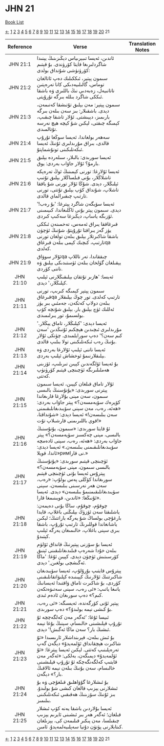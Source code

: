 # JHN 21
[Book List](../README.md)

[<-](./chapter_20.md) [1](./chapter_1.md) [2](./chapter_2.md) [3](./chapter_3.md) [4](./chapter_4.md) [5](./chapter_5.md) [6](./chapter_6.md) [7](./chapter_7.md) [8](./chapter_8.md) [9](./chapter_9.md) [10](./chapter_10.md) [11](./chapter_11.md) [12](./chapter_12.md) [13](./chapter_13.md) [14](./chapter_14.md) [15](./chapter_15.md) [16](./chapter_16.md) [17](./chapter_17.md) [18](./chapter_18.md) [19](./chapter_19.md) [20](./chapter_20.md) 21 

| Reference | Verse | Translation Notes |
|:---------:|-------|-------------------|
|JHN 21:1|ئاندىن، ئەيسا تىبېرىياس دېڭىزىنىڭ يېنىدا شاگردلىرىغا قايتا كۆرۈندى. بۇ قېتىم كۆرۈنۈشى شۇنداق بولدى:||
|JHN 21:2|سىمون پېتېر، ئىككىلىك دەپ ئاتالغان توماس، گالىلىيەدىكى كانا تەرەپتىن ناتانىيەل، زەبەدىي نىڭ باللىرى ۋە باشقا ئىككى شاگرد بىللە بىرگە تۇرۇپتى.||
|JHN 21:3|سىمون پېتېر: مەن بېلىق تۇتىشقا كەتىمەن، دېدى. باشقىلار: بىز سەن بىلەن بىرگە بارىمىز، دېيىشتى. ئۇلار تاشقا چىقىپ، كېمىگە چىقتى، لېكىن شۇ كېچە ھېچ نەرسە تۇتالمىدى.||
|JHN 21:4|سەھەر بولغاندا، ئەيسا سوڭغا تۇرۇپ قالدى، بىراق مۇرىدلىرى ئۇنىڭ ئەيسا ئىكەنلىكىنى تونۇشماپتۇ.||
|JHN 21:5|ئەيسا سورىدى: بالىلار، سىلەردە بېلىق بارمۇ؟ ئۇلار جاۋاب بەردى: يوق.||
|JHN 21:6|ئەيسا ئۇلارغا: تورنى كېمىنىڭ ئوڭ تەرەپكە تاشلاڭلار، بۇنى قىلساڭلار بېلىق تۇتىپ ئېلىڭلار، دېدى. شۇڭا ئۇلار تورنى شۇ ياققا تاشلاپ، شۇنداق كۆپ بېلىق تۇتتى، تورنى تارتىپ چىقىرالماي قالدى.||
|JHN 21:7|ئەيسا سۆيگەن شاگرد پېترغا: 'بۇ رەب!' دېدى. سىمون پېتر بۇنى ئاڭلىغاندا، كىيىمىنى ئۆزىگە ياساپ، دېڭىزغا سەكىپ كىردى.||
|JHN 21:8|قىرغاققا يىراق ئەمەس، تەخمىنەن ئىككى يۈز گەز يىراقتا تۇرۇپتۇ، شۇنىڭ ئۈچۈن باشقا شاكىرتلار بېلىق بىلەن تولغان تورنى تارتىپ، كىچىك كېمى بىلەن قىرغاقqa كەلدى.||
|JHN 21:9|ئۇلار سوۋاقqa چىققاندا، تەر تاللاپ يېقىلغان گۈلخان بىلەن ئۈستىدىكى بېلىق ۋە ناننى كۆردى.||
|JHN 21:10|ئەيسا: 'ھازىر تۇتقان بېلىقىڭلارنى ئېلىپ كېلىڭلار،' دېدى.||
|JHN 21:11|سىمون پېتېر كېمىگە كىرىپ، تورنى قىرغاقqa تارتىپ كەلدى. تور چوڭ بېلىقلار بىلەن دولاپ كەتكەن، جەمئىي بىر يۈز ئەللىك ئۈچ بېلىق بار. بېلىق شۇنچە كۆپ بولسىمۇ، تور يىرلىمىدى.||
|JHN 21:12|ئەيسا دېدى: 'كېلىڭلار، تاماق يېڭلار.' مۇرىدلىرى ئىچىدىن ھېچكىم ئۇنىڭدىن 'سەن كىم سەن؟' دەپ سورایلمىدى. چۈنكى ئۇلار بۇنىڭ رەب ئىكەنلىكىنى تولا بىلىپ قالدى.||
|JHN 21:13|ئەيسا ناننى ئېلىپ ئۇلارغا بەردى ۋە بېلىقلارنىمۇ ئوخشاش ئېلىپ بەردى.||
|JHN 21:14|بۇ ئەيسا ئۆلگەندىن كېيىن تىرىلىپ، ئۆزىنى ھەملىلىرىگە ئۈچىنچى قېتىم كۆرۈنۈپ كەتتى.||
|JHN 21:15|ئۇلار تاماق قىلغان كېيىن، ئەيسا سىمون پېترنى سورىدى: «يۇنۇسنىڭ بالىسى سىمون، سەن مېنى بۇلارغا قارىغاندا كۆپرەك سۆيەمسەن؟» پېتر جاۋاب بەردى: «ھەئە، رەب، مەن سېنى سۆيىدىغانلىقىمنى سەن بىلىسەن!» ئەيسا دېدى: «شۇنداقتا، قوي باللىرىمنى قارشىلاپ تۇت!»||
|JHN 21:16|ئۇ قايتا سورىدى: «سىمون، يۇنۇسنىڭ بالىسى، مېنى چەكسىز سۆيەمسەن؟» پېتر جاۋاب بەردى: «ھەئە، رەب، سېنى ئادەمچە سۆيىدىغانلىقىمنى بىلىسەن.» ئەيسا دېدى: «ئاندا، قويلاримنى قارا.»||
|JHN 21:17|ئۈچىنچى قېتىم سورىدى: «يۇنۇسنىڭ بالىسى سىمون، مېنى سۆيەمسەن؟» پېترۇس ئەيسا بۇنى ئۈچىنچى قېتىم سورىغاندا كۆڭلى پەس بولۇپ: «رەب، سەن ھەر نەرسىنى بىلىسەن، سېنى سۆيىدىغانلىقىمنىمۇ بىلىسەن» دېدى. ئەيسا ئۇنىڭغا: «ئاندىن، قويىنىمغا قارا».||
|JHN 21:18|چوقۇم، چوقۇم، ساڭا بۇنى دەيمەن: ياشلىقتا سەن ئۆزۈڭ بېلىڭنى باغلاپ، قايدا بارغۇچى بولساڭ شۇ يەرگە باراتتىڭ؛ لېكىن ياشانغاندا قوللىرىڭ تارتىپ تۇرۇپ، باشقا بىرى سېنى باغلاپ، خالىمىغان يەرگە ئېلىپ كېتىدۇ.||
|JHN 21:19|ئەيسا بۇ سۆزنى پېتېرنىڭ قانداق ئۆلۈم بىلەن خۇدا شەرەپ قىلىدىغانلىقىنى ئېنىق كۆرسىتىش ئۈچۈن دېدى. كېيىن ئۇغا: 'ماڭا ئەگىشچى بولغىن,' دېدى.||
|JHN 21:20|پېترۇس قايتىپ بۇرۇلۇپ، ئەيسا سۆيىدىغان شاكىرتنىڭ ئۇلارنىڭ كېيىنىدە كېلىۋاتقانلىقىنى كۆردى، بۇ شاكىرت تاماق ۋاقتىدا ئەيسانىڭ يانىغا ياتىپ: «ئى رەب، سېنى سەتىۋەتكەن كىم؟» دەپ سورىغان ئادەم ئىدى.||
|JHN 21:21|پېتېر ئۇنى كۆرگەندە، ئەيسىگە: «ئى رەب، بۇ كىشى نېمە بولىدۇ؟» دەپ سورىدى.||
|JHN 21:22|ئىيسا ئۇغا: 'ئەگەر مەن كەلگەچچە ئۇ تۇرۇپ قېلىشىنى خالىسام، سېنىڭ بۇغا نېمە ئىشىڭ بار؟ سەن ماڭا ئەگىش!' دېدى.||
|JHN 21:23|بۇ ئىش بىلەن، قېرىنداشلار ئارىسىدا «ئۇ شاكىرت ھېچقانداق ئۆلمەيدۇ» دېگەن گەپ تەرەپلىنىپ كەتتى. لېكىن ئەيسا پېترغا: «ئۇ ئۆلمەيدۇ» دېمىگەن، بەلكى: «ئەگەر مەن قايتىپ كەلگەنگەچكە ئۇ تۇرۇپ قېلىشىنى خالىسام، سەن بۇنىڭ بىلەن نېمە ئالاقىڭ بار؟» دېگەن.||
|JHN 21:24|بۇ ئىشلارغا گۇۋاھلىق قىلغۇچى ۋە بۇ ئىشلارنى يېزىپ قالغان كىشى شۇ بولىدۇ. بىز ئۇنىڭ سۆزىنىڭ ھەقىقىي ئىكەنلىكىنى بىلىمىز.||
|JHN 21:25|ئەيسا بۇلاردىن باشقا يەنە كۆپ ئىشلار قىلغان؛ ئەگەر ھەر بىر ئىشىنى ئايرىم يېزىپ چىقىلسا، مەن پىكىر قىلىمەن كى، يېزىلغان كىتابلارنى پۈتۈن دۇنيا سەپلىيەلمەيدۇ. ئامىن.||


[<-](./chapter_20.md) [1](./chapter_1.md) [2](./chapter_2.md) [3](./chapter_3.md) [4](./chapter_4.md) [5](./chapter_5.md) [6](./chapter_6.md) [7](./chapter_7.md) [8](./chapter_8.md) [9](./chapter_9.md) [10](./chapter_10.md) [11](./chapter_11.md) [12](./chapter_12.md) [13](./chapter_13.md) [14](./chapter_14.md) [15](./chapter_15.md) [16](./chapter_16.md) [17](./chapter_17.md) [18](./chapter_18.md) [19](./chapter_19.md) [20](./chapter_20.md) 21 